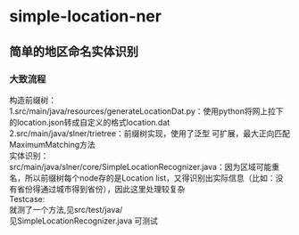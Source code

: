 # simple-location-ner
## 简单的地区命名实体识别

### 大致流程

构造前缀树：
<br/>
1.src/main/java/resources/generateLocationDat.py：使用python将网上拉下的location.json转成自定义的格式location.dat
<br/>
2.src/main/java/slner/trietree：前缀树实现，使用了泛型 可扩展，最大正向匹配MaximumMatching方法
<br/>
实体识别：
<br/>
src/main/java/slner/core/SimpleLocationRecognizer.java：因为区域可能重名，所以前缀树每个node存的是Location list，又得识别出实际信息（比如：没有省份得通过城市得到省份），因此这里处理较复杂
<br/>
Testcase:
<br/>
就测了一个方法,见src/test/java/
<br/>
见SimpleLocationRecognizer.java 可测试 
